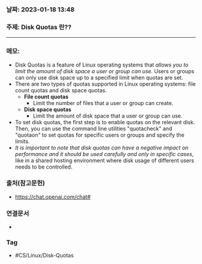 ### 날짜: 2023-01-18 13:48

### 주제: Disk Quotas 란??
---
### 메모: 
- Disk Quotas is a feature of Linux operating systems that *allows you to limit the amount of disk space a user or group can use.* Users or groups can only use disk space up to a specified limit when quotas are set. 
- There are two types of quotas supported in Linux operating systems: file count quotas and disk space quotas. 
	- **File count quotas**
		- Limit the number of files that a user or group can create. 
	- **Disk space quotas**
		- Limit the amount of disk space that a user or group can use. 
- To set disk quotas, the first step is to enable quotas on the relevant disk. Then, you can use the command line utilities "quotacheck" and "quotaon" to set quotas for specific users or groups and specify the limits. 
- *It is important to note that disk quotas can have a negative impact on performance and it should be used carefully and only in specific cases*, like in a shared hosting environment where disk usage of different users needs to be controlled. 

### 출처(참고문헌) 
- https://chat.openai.com/chat#

### 연결문서 
- 

### Tag
- #CS/Linux/Disk-Quotas